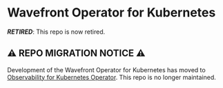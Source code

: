 # Wavefront Operator for Kubernetes

***RETIRED***: This repo is now retired.

## ⚠️ REPO MIGRATION NOTICE ⚠️

Development of the Wavefront Operator for Kubernetes has moved to [Observability for Kubernetes Operator](https://github.com/wavefrontHQ/observability-for-kubernetes). This repo is no longer maintained.

